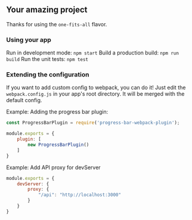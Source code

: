 ## Your amazing project

Thanks for using the `one-fits-all` flavor.

### Using your app

Run in development mode: `npm start`
Build a production build: `npm run build`
Run the unit tests: `npm test`

### Extending the configuration

If you want to add custom config to webpack, you can do it! Just edit the `webpack.config.js` in your app's root directory. It will be merged with the default config.

Example: Adding the progress bar plugin:
```javascript
const ProgressBarPlugin = require('progress-bar-webpack-plugin');

module.exports = {
    plugin: [
        new ProgressBarPlugin()
    ]
}
```
Example: Add API proxy for devServer
```javascript
module.exports = {
    devServer: {
        proxy: {
            "/api": "http://localhost:3000"
        }
    }
}
```
